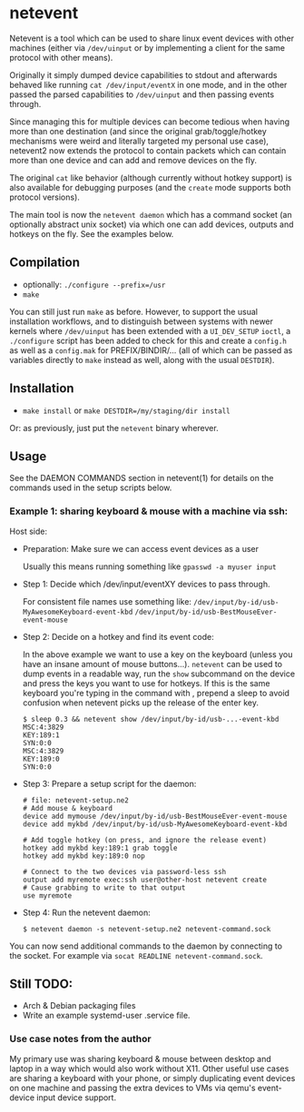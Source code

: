 # netevent

Netevent is a tool which can be used to share linux event devices with other
machines (either via `/dev/uinput` or by implementing a client for the same
protocol with other means).

Originally it simply dumped device capabilities to stdout and afterwards
behaved like running `cat /dev/input/eventX` in one mode, and in the other
passed the parsed capabilities to `/dev/uinput` and then passing events
through.

Since managing this for multiple devices can become tedious when having more
than one destination (and since the original grab/toggle/hotkey mechanisms were
weird and literally targeted my personal use case), netevent2 now extends the
protocol to contain packets which can contain more than one device and can add
and remove devices on the fly.

The original `cat` like behavior (although currently without hotkey support)
is also available for debugging purposes (and the `create` mode supports both
protocol versions).

The main tool is now the `netevent daemon` which has a command socket (an
optionally abstract unix socket) via which one can add devices, outputs and
hotkeys on the fly. See the examples below.

## Compilation

* optionally: `./configure --prefix=/usr`
* `make`

You can still just run `make` as before. However, to support the usual
installation workflows, and to distinguish between systems with newer kernels
where `/dev/uinput` has been extended with a `UI_DEV_SETUP` `ioctl`, a
`./configure` script has been added to check for this and create a `config.h`
as well as a `config.mak` for PREFIX/BINDIR/... (all of which can be passed as
variables directly to `make` instead as well, along with the usual `DESTDIR`).

## Installation

* `make install` or `make DESTDIR=/my/staging/dir install`

Or: as previously, just put the `netevent` binary wherever.

## Usage

See the DAEMON COMMANDS section in netevent(1) for details on the commands used
in the setup scripts below.

### Example 1: sharing keyboard & mouse with a machine via ssh:

Host side:

* Preparation: Make sure we can access event devices as a user

    Usually this means running something like `gpasswd -a myuser input`

* Step 1: Decide which /dev/input/eventXY devices to pass through.

    For consistent file names use something like:
    `/dev/input/by-id/usb-MyAwesomeKeyboard-event-kbd`
    `/dev/input/by-id/usb-BestMouseEver-event-mouse`

* Step 2: Decide on a hotkey and find its event code:

    In the above example we want to use a key on the keyboard (unless you
    have an insane amount of mouse buttons...).
    `netevent` can be used to dump events in a readable way, run the `show`
    subcommand on the device and press the keys you want to use for hotkeys.
    If this is the same keyboard you're typing in the command with , prepend a
    sleep to avoid confusion when netevent picks up the release of the enter
    key.
    ```
    $ sleep 0.3 && netevent show /dev/input/by-id/usb-...-event-kbd
    MSC:4:3829
    KEY:189:1
    SYN:0:0
    MSC:4:3829
    KEY:189:0
    SYN:0:0
    ```

* Step 3: Prepare a setup script for the daemon:

    ```
    # file: netevent-setup.ne2
    # Add mouse & keyboard
    device add mymouse /dev/input/by-id/usb-BestMouseEver-event-mouse
    device add mykbd /dev/input/by-id/usb-MyAwesomeKeyboard-event-kbd

    # Add toggle hotkey (on press, and ignore the release event)
    hotkey add mykbd key:189:1 grab toggle
    hotkey add mykbd key:189:0 nop

    # Connect to the two devices via password-less ssh
    output add myremote exec:ssh user@other-host netevent create
    # Cause grabbing to write to that output
    use myremote
    ```

* Step 4: Run the netevent daemon:

    `$ netevent daemon -s netevent-setup.ne2 netevent-command.sock`

You can now send additional commands to the daemon by connecting to the socket.
For example via `socat READLINE netevent-command.sock`.

## Still TODO:

* Arch & Debian packaging files
* Write an example systemd-user .service file.

### Use case notes from the author

My primary use was sharing keyboard & mouse between desktop and laptop in a
way which would also work without X11. Other useful use cases are sharing a
keyboard with your phone, or simply duplicating event devices on one machine
and passing the extra devices to VMs via qemu's event-device input device
support.

